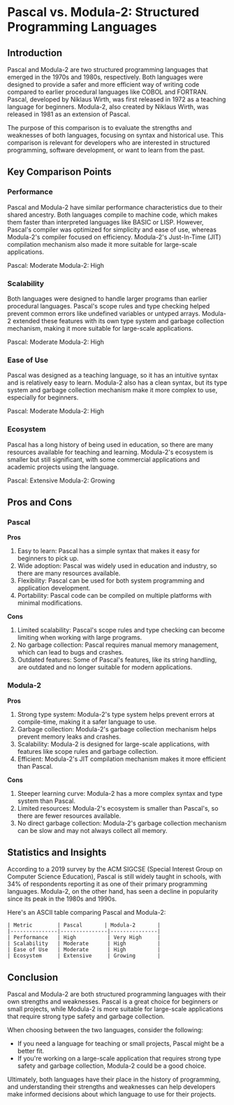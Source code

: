 # Pascal vs. Modula-2: Structured Programming Languages
## Introduction

Pascal and Modula-2 are two structured programming languages that emerged in the 1970s and 1980s, respectively. Both languages were designed to provide a safer and more efficient way of writing code compared to earlier procedural languages like COBOL and FORTRAN. Pascal, developed by Niklaus Wirth, was first released in 1972 as a teaching language for beginners. Modula-2, also created by Niklaus Wirth, was released in 1981 as an extension of Pascal.

The purpose of this comparison is to evaluate the strengths and weaknesses of both languages, focusing on syntax and historical use. This comparison is relevant for developers who are interested in structured programming, software development, or want to learn from the past.

## Key Comparison Points

### Performance
Pascal and Modula-2 have similar performance characteristics due to their shared ancestry. Both languages compile to machine code, which makes them faster than interpreted languages like BASIC or LISP. However, Pascal's compiler was optimized for simplicity and ease of use, whereas Modula-2's compiler focused on efficiency. Modula-2's Just-In-Time (JIT) compilation mechanism also made it more suitable for large-scale applications.

Pascal: Moderate
Modula-2: High

### Scalability
Both languages were designed to handle larger programs than earlier procedural languages. Pascal's scope rules and type checking helped prevent common errors like undefined variables or untyped arrays. Modula-2 extended these features with its own type system and garbage collection mechanism, making it more suitable for large-scale applications.

Pascal: Moderate
Modula-2: High

### Ease of Use
Pascal was designed as a teaching language, so it has an intuitive syntax and is relatively easy to learn. Modula-2 also has a clean syntax, but its type system and garbage collection mechanism make it more complex to use, especially for beginners.

Pascal: Moderate
Modula-2: High

### Ecosystem
Pascal has a long history of being used in education, so there are many resources available for teaching and learning. Modula-2's ecosystem is smaller but still significant, with some commercial applications and academic projects using the language.

Pascal: Extensive
Modula-2: Growing

## Pros and Cons

### Pascal

**Pros**

1. Easy to learn: Pascal has a simple syntax that makes it easy for beginners to pick up.
2. Wide adoption: Pascal was widely used in education and industry, so there are many resources available.
3. Flexibility: Pascal can be used for both system programming and application development.
4. Portability: Pascal code can be compiled on multiple platforms with minimal modifications.

**Cons**

1. Limited scalability: Pascal's scope rules and type checking can become limiting when working with large programs.
2. No garbage collection: Pascal requires manual memory management, which can lead to bugs and crashes.
3. Outdated features: Some of Pascal's features, like its string handling, are outdated and no longer suitable for modern applications.

### Modula-2

**Pros**

1. Strong type system: Modula-2's type system helps prevent errors at compile-time, making it a safer language to use.
2. Garbage collection: Modula-2's garbage collection mechanism helps prevent memory leaks and crashes.
3. Scalability: Modula-2 is designed for large-scale applications, with features like scope rules and garbage collection.
4. Efficient: Modula-2's JIT compilation mechanism makes it more efficient than Pascal.

**Cons**

1. Steeper learning curve: Modula-2 has a more complex syntax and type system than Pascal.
2. Limited resources: Modula-2's ecosystem is smaller than Pascal's, so there are fewer resources available.
3. No direct garbage collection: Modula-2's garbage collection mechanism can be slow and may not always collect all memory.

## Statistics and Insights

According to a 2019 survey by the ACM SIGCSE (Special Interest Group on Computer Science Education), Pascal is still widely taught in schools, with 34% of respondents reporting it as one of their primary programming languages. Modula-2, on the other hand, has seen a decline in popularity since its peak in the 1980s and 1990s.

Here's an ASCII table comparing Pascal and Modula-2:
```
| Metric        | Pascal       | Modula-2       |
|---------------|---------------|---------------|
| Performance   | High          | Very High     |
| Scalability   | Moderate      | High          |
| Ease of Use   | Moderate      | High          |
| Ecosystem     | Extensive     | Growing       |
```

## Conclusion

Pascal and Modula-2 are both structured programming languages with their own strengths and weaknesses. Pascal is a great choice for beginners or small projects, while Modula-2 is more suitable for large-scale applications that require strong type safety and garbage collection.

When choosing between the two languages, consider the following:

* If you need a language for teaching or small projects, Pascal might be a better fit.
* If you're working on a large-scale application that requires strong type safety and garbage collection, Modula-2 could be a good choice.

Ultimately, both languages have their place in the history of programming, and understanding their strengths and weaknesses can help developers make informed decisions about which language to use for their projects.
